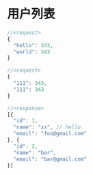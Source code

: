 # 用户列表

```js
//<request>
{
  "hello": 343,
  "world": 343
}
```

``` js
//<request>
{
  "111": 343,
  "111": 343
}
```

``` Javascript
//<response>
[{
  "id": 1,
  "name": "xx", // hello
  "email": "foo@gmail.com"
}, {
  "id": 2,
  "name": "bar",
  "email": "bar@gmail.com"
}]
```
